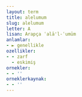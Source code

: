 ```yaml
---
layout: term
title: alelumum
slug: alelumum
letter: A
lisan: Arapça ʿalā'l-ʿumūm
anlamlar:
- ► genellikle
ozellikler:
- - zarf
  - eskimiş
ornekler:
- - ''
orneklerkaynak:
- - ''
---
```

